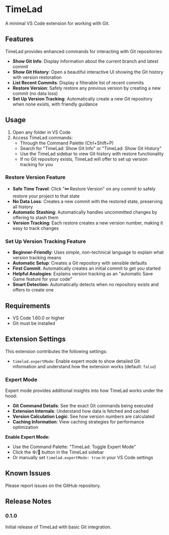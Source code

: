 # TimeLad

A minimal VS Code extension for working with Git.

## Features

TimeLad provides enhanced commands for interacting with Git repositories:

- **Show Git Info**: Display information about the current branch and latest commit
- **Show Git History**: Open a beautiful interactive UI showing the Git history with version restoration
- **List Recent Commits**: Display a filterable list of recent commits
- **Restore Version**: Safely restore any previous version by creating a new commit (no data loss)
- **Set Up Version Tracking**: Automatically create a new Git repository when none exists, with friendly guidance

## Usage

1. Open any folder in VS Code
2. Access TimeLad commands:
   - Through the Command Palette (Ctrl+Shift+P)
   - Search for "TimeLad: Show Git Info" or "TimeLad: Show Git History"
   - Use the TimeLad sidebar to view Git history with restore functionality
   - If no Git repository exists, TimeLad will offer to set up version tracking for you

### Restore Version Feature

- **Safe Time Travel**: Click "⏮️ Restore Version" on any commit to safely restore your project to that state
- **No Data Loss**: Creates a new commit with the restored state, preserving all history
- **Automatic Stashing**: Automatically handles uncommitted changes by offering to stash them
- **Version Tracking**: Each restore creates a new version number, making it easy to track changes

### Set Up Version Tracking Feature

- **Beginner-Friendly**: Uses simple, non-technical language to explain what version tracking means
- **Automatic Setup**: Creates a Git repository with sensible defaults
- **First Commit**: Automatically creates an initial commit to get you started
- **Helpful Analogies**: Explains version tracking as an "automatic Save Game feature for your code"
- **Smart Detection**: Automatically detects when no repository exists and offers to create one

## Requirements

- VS Code 1.60.0 or higher
- Git must be installed

## Extension Settings

This extension contributes the following settings:

- `timelad.expertMode`: Enable expert mode to show detailed Git information and understand how the extension works (default: `false`)

### Expert Mode

Expert mode provides additional insights into how TimeLad works under the hood:

- **Git Command Details**: See the exact Git commands being executed
- **Extension Internals**: Understand how data is fetched and cached
- **Version Calculation Logic**: See how version numbers are calculated
- **Caching Information**: View caching strategies for performance optimization

**Enable Expert Mode:**

- Use the Command Palette: "TimeLad: Toggle Expert Mode"
- Click the ⚙️/🔧 button in the TimeLad sidebar
- Or manually set `timelad.expertMode: true` in your VS Code settings

## Known Issues

Please report issues on the GitHub repository.

## Release Notes

### 0.1.0

Initial release of TimeLad with basic Git integration.
